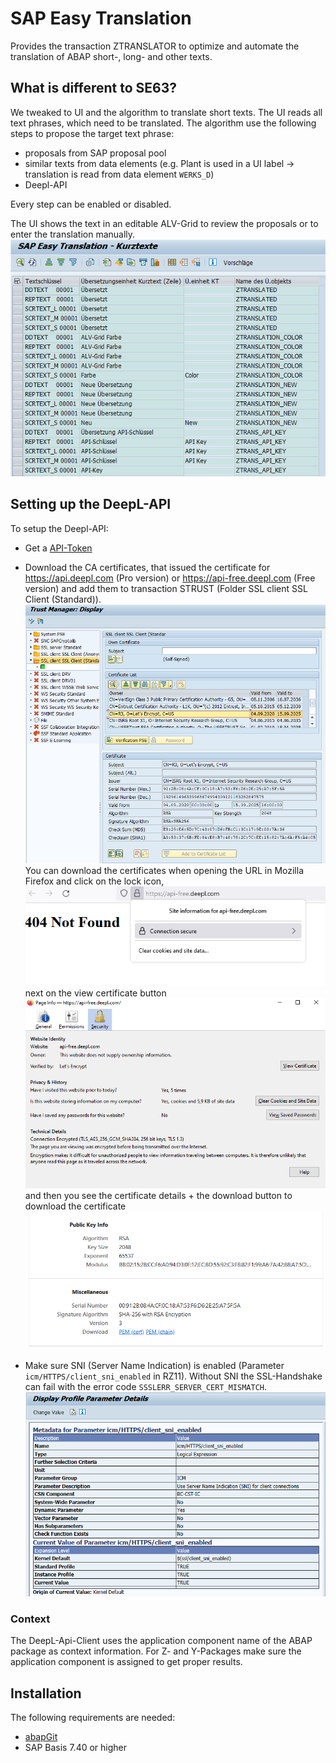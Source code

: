 # SAP Easy Translation
Provides the transaction ZTRANSLATOR to optimize and automate the translation of ABAP short-, long- and other texts.

## What is different to SE63?
We tweaked to UI and the algorithm to translate short texts. The UI reads all text phrases, which need to be translated.
The algorithm use the following steps to propose the target text phrase:
- proposals from SAP proposal pool
- similar texts from data elements (e.g. Plant is used in a UI label -> translation is read from data element `WERKS_D`)
- Deepl-API

Every step can be enabled or disabled.

The UI shows the text in an editable ALV-Grid to review the proposals or to enter the translation manually.
![Transaction ZTRANSLATOR](docs/ztranslator.png)

## Setting up the DeepL-API
To setup the Deepl-API:
- Get a [API-Token](https://www.deepl.com/en/pro-api?cta=menu-pro-api)

- Download the CA certificates, that issued the certificate for https://api.deepl.com (Pro version) or https://api-free.deepl.com (Free version) and add them to transaction STRUST (Folder SSL client SSL Client (Standard)).
![Strust CA certificates](docs/strust.png)
You can download the certificates when opening the URL in Mozilla Firefox and click on the lock icon,
![Lock icon](docs/certificate1.png)
next on the view certificate button
![View certificate](docs/certificate2.png)
and then you see the certificate details + the download button to download the certificate
![Certificate details](docs/certificate3.png)

- Make sure SNI (Server Name Indication) is enabled (Parameter `icm/HTTPS/client_sni_enabled` in RZ11). Without SNI the SSL-Handshake can fail with the error code `SSSLERR_SERVER_CERT_MISMATCH`.
![Profile parameter icm/HTTPS/client_sni_enabled](docs/client_sni_enabled.png)

### Context
The DeepL-Api-Client uses the application component name of the ABAP package as context information. For Z- and Y-Packages make sure the application component is assigned to get proper results.

## Installation
The following requirements are needed:
- [abapGit](https://github.com/larshp/abapgit)
- SAP Basis 7.40 or higher
